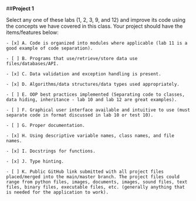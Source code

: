##**Project 1**

Select any one of these labs (1, 2, 3, 9, and 12) and improve its code using the concepts we have covered in this class. Your project should have the items/features below:

	- [x] A. Code is organized into modules where applicable (lab 11 is a good example of code separation).

	- [ ] B. Programs that use/retrieve/store data use files/databases/API.

	- [x] C. Data validation and exception handling is present.

	- [x] D. Algorithms/data structures/data types used appropriately.

	- [ ] E. OOP best practices implemented (Separating code to classes, data hiding, inheritance - lab 10 and lab 12 are great examples).

	- [ ] F. Graphical user interface available and intuitive to use (must separate code in format discussed in lab 10 or test 10).

	- [ ] G. Proper documentation.

	- [x] H. Using descriptive variable names, class names, and file names.

	- [x] I. Docstrings for functions.

	- [x] J. Type hinting.

	- [ ] K. Public GitHub link submitted with all project files placed/merged into the main/master branch. The project files could range from python files, images, documents, images, sound files, text files, binary files, executable files, etc. (generally anything that is needed for the application to work).
